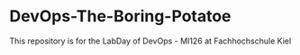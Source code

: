 # DevOps-The-Boring-Potatoe
This repository is for the LabDay of DevOps - MI126 at Fachhochschule Kiel
